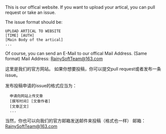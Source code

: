 This is our offical website.
If you want to upload your artical, you can pull request or take an issue.

The issue format should be:

    UPLOAD ARTICAL TO WEBSITE
    [TIME] [AUTH]
    [Main Body of the artical]
    ...


Of course, you can send an E-Mail to our offical Mail Address. (Same format)
Mail Address: RainySoftTeam@163.com




这里是我们的官方网站。
如果你想要投稿，你可以提交pull request或者发布一条issue。

发布投稿申请的issue的格式应当为：

      申请向网站上传文章
      [撰写时间] [文章作者]
      [文章正文]
      ...


当然，你也可以向我们的官方邮箱发送邮件来投稿（格式也一样）
邮箱：RainySoftTeam@163.com
